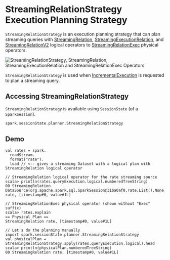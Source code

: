 # StreamingRelationStrategy Execution Planning Strategy

`StreamingRelationStrategy` is an execution planning strategy that can plan streaming queries with [StreamingRelation](../logical-operators/StreamingRelation.md), [StreamingExecutionRelation](../logical-operators/StreamingExecutionRelation.md), and [StreamingRelationV2](../logical-operators/StreamingRelationV2.md) logical operators to [StreamingRelationExec](../physical-operators/StreamingRelationExec.md) physical operators.

![StreamingRelationStrategy, StreamingRelation, StreamingExecutionRelation and StreamingRelationExec Operators](../images/StreamingRelationStrategy-apply.png)

`StreamingRelationStrategy` is used when [IncrementalExecution](../IncrementalExecution.md) is requested to plan a streaming query.

## Accessing StreamingRelationStrategy

`StreamingRelationStrategy` is available using `SessionState` (of a `SparkSession`).

```scala
spark.sessionState.planner.StreamingRelationStrategy
```

## Demo

```text
val rates = spark.
  readStream.
  format("rate").
  load // <-- gives a streaming Dataset with a logical plan with StreamingRelation logical operator

// StreamingRelation logical operator for the rate streaming source
scala> println(rates.queryExecution.logical.numberedTreeString)
00 StreamingRelation DataSource(org.apache.spark.sql.SparkSession@31ba0af0,rate,List(),None,List(),None,Map(),None), rate, [timestamp#0, value#1L]

// StreamingRelationExec physical operator (shown without "Exec" suffix)
scala> rates.explain
== Physical Plan ==
StreamingRelation rate, [timestamp#0, value#1L]

// Let's do the planning manually
import spark.sessionState.planner.StreamingRelationStrategy
val physicalPlan = StreamingRelationStrategy.apply(rates.queryExecution.logical).head
scala> println(physicalPlan.numberedTreeString)
00 StreamingRelation rate, [timestamp#0, value#1L]
```
